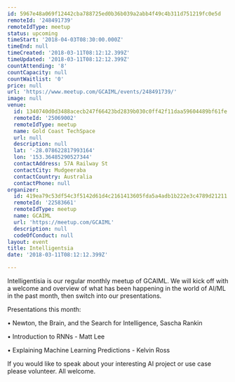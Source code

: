 ```yaml
---
id: 5967e48a069f12442cba788725ed0b36b039a2abb4f49c4b311d751219fc0e5d
remoteId: '248491739'
remoteIdType: meetup
status: upcoming
timeStart: '2018-04-03T08:30:00.000Z'
timeEnd: null
timeCreated: '2018-03-11T08:12:12.399Z'
timeUpdated: '2018-03-11T08:12:12.399Z'
countAttending: '8'
countCapacity: null
countWaitlist: '0'
price: null
url: 'https://www.meetup.com/GCAIML/events/248491739/'
image: null
venue:
  id: 1340740d0d3488acecb247f66423bd2839b030c0ff42f11daa59604489bf61fe
  remoteId: '25069002'
  remoteIdType: meetup
  name: Gold Coast TechSpace
  url: null
  description: null
  lat: '-28.078622817993164'
  lon: '153.36485290527344'
  contactAddress: 57A Railway St
  contactCity: Mudgeeraba
  contactCountry: Australia
  contactPhone: null
organizer:
  id: 419ea79c53df54c3f5142d61d4c2161413605fda5a4adb1b222e3c4789d21211
  remoteId: '22583661'
  remoteIdType: meetup
  name: GCAIML
  url: 'https://meetup.com/GCAIML'
  description: null
  codeOfConduct: null
layout: event
title: Intelligentsia
date: '2018-03-11T08:12:12.399Z'

---
```

<p>Intelligentisia is our regular monthly meetup of GCAIML. We will kick off with a welcome and overview of what has been happening in the world of AI/ML in the past month, then switch into our presentations.</p> <p>Presentations this month:</p> <p>• Newton, the Brain, and the Search for Intelligence, Sascha Rankin</p> <p>• Introduction to RNNs - Matt Lee</p> <p>• Explaining Machine Learning Predictions - Kelvin Ross</p> <p>If you would like to speak about your interesting AI project or use case please volunteer. All welcome.</p>
